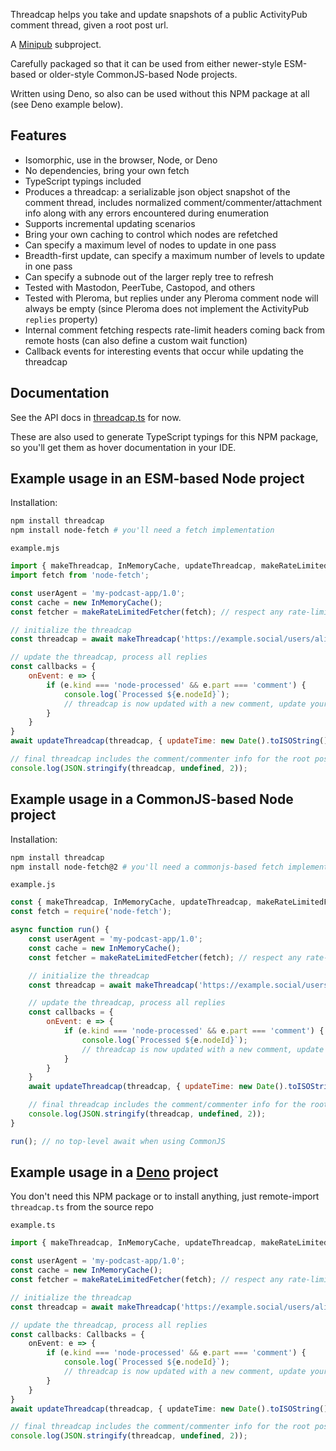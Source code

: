 Threadcap helps you take and update snapshots of a public ActivityPub comment thread, given a root post url.

A [Minipub](https://minipub.dev) subproject.

Carefully packaged so that it can be used from either newer-style ESM-based or older-style CommonJS-based Node projects.

Written using Deno, so also can be used without this NPM package at all (see Deno example below).

## Features
- Isomorphic, use in the browser, Node, or Deno
- No dependencies, bring your own fetch
- TypeScript typings included
- Produces a threadcap: a serializable json object snapshot of the comment thread, includes normalized comment/commenter/attachment info along with any errors encountered during enumeration
- Supports incremental updating scenarios
- Bring your own caching to control which nodes are refetched
- Can specify a maximum level of nodes to update in one pass
- Breadth-first update, can specify a maximum number of levels to update in one pass
- Can specify a subnode out of the larger reply tree to refresh
- Tested with Mastodon, PeerTube, Castopod, and others
- Tested with Pleroma, but replies under any Pleroma comment node will always be empty (since Pleroma does not implement the ActivityPub `replies` property)
- Internal comment fetching respects rate-limit headers coming back from remote hosts (can also define a custom wait function)
- Callback events for interesting events that occur while updating the threadcap

## Documentation
See the API docs in [threadcap.ts](https://github.com/skymethod/minipub/blob/master/src/threadcap/threadcap.ts) for now. 

These are also used to generate TypeScript typings for this NPM package, so you'll get them as hover documentation in your IDE.

## Example usage in an ESM-based Node project

Installation:
```sh
npm install threadcap
npm install node-fetch # you'll need a fetch implementation
```

`example.mjs`
```js
import { makeThreadcap, InMemoryCache, updateThreadcap, makeRateLimitedFetcher } from 'threadcap';
import fetch from 'node-fetch';

const userAgent = 'my-podcast-app/1.0';
const cache = new InMemoryCache();
const fetcher = makeRateLimitedFetcher(fetch); // respect any rate-limits defined by remote hosts

// initialize the threadcap
const threadcap = await makeThreadcap('https://example.social/users/alice/statuses/123456123456123456', { userAgent, cache, fetcher });

// update the threadcap, process all replies
const callbacks = {
    onEvent: e => {
        if (e.kind === 'node-processed' && e.part === 'comment') {
            console.log(`Processed ${e.nodeId}`);
            // threadcap is now updated with a new comment, update your UI incrementally
        }
    }
}
await updateThreadcap(threadcap, { updateTime: new Date().toISOString(), userAgent, cache, fetcher, callbacks });

// final threadcap includes the comment/commenter info for the root post and all replies
console.log(JSON.stringify(threadcap, undefined, 2));
```

## Example usage in a CommonJS-based Node project

Installation:
```sh
npm install threadcap
npm install node-fetch@2 # you'll need a commonjs-based fetch implementation
```

`example.js`
```js
const { makeThreadcap, InMemoryCache, updateThreadcap, makeRateLimitedFetcher } = require('threadcap');
const fetch = require('node-fetch');

async function run() {
    const userAgent = 'my-podcast-app/1.0';
    const cache = new InMemoryCache();
    const fetcher = makeRateLimitedFetcher(fetch); // respect any rate-limits defined by remote hosts

    // initialize the threadcap
    const threadcap = await makeThreadcap('https://example.social/users/alice/statuses/123456123456123456', { userAgent, cache, fetcher });

    // update the threadcap, process all replies
    const callbacks = {
        onEvent: e => {
            if (e.kind === 'node-processed' && e.part === 'comment') {
                console.log(`Processed ${e.nodeId}`);
                // threadcap is now updated with a new comment, update your UI incrementally
            }
        }
    }
    await updateThreadcap(threadcap, { updateTime: new Date().toISOString(), userAgent, cache, fetcher, callbacks });

    // final threadcap includes the comment/commenter info for the root post and all replies
    console.log(JSON.stringify(threadcap, undefined, 2));
}

run(); // no top-level await when using CommonJS

```

## Example usage in a [Deno](https://deno.land) project
You don't need this NPM package or to install anything, just remote-import `threadcap.ts` from the source repo

`example.ts`
```ts
import { makeThreadcap, InMemoryCache, updateThreadcap, makeRateLimitedFetcher, Callbacks } from 'https://raw.githubusercontent.com/skymethod/minipub/220c2c44ac8d53587a41bb7025f01b25cad390dd/src/threadcap/threadcap.ts';

const userAgent = 'my-podcast-app/1.0';
const cache = new InMemoryCache();
const fetcher = makeRateLimitedFetcher(fetch); // respect any rate-limits defined by remote hosts

// initialize the threadcap
const threadcap = await makeThreadcap('https://example.social/users/alice/statuses/123456123456123456', { userAgent, cache, fetcher }); 

// update the threadcap, process all replies
const callbacks: Callbacks = {
    onEvent: e => {
        if (e.kind === 'node-processed' && e.part === 'comment') {
            console.log(`Processed ${e.nodeId}`);
            // threadcap is now updated with a new comment, update your UI incrementally
        }
    }
}
await updateThreadcap(threadcap, { updateTime: new Date().toISOString(), userAgent, cache, fetcher, callbacks });

// final threadcap includes the comment/commenter info for the root post and all replies
console.log(JSON.stringify(threadcap, undefined, 2));
```
